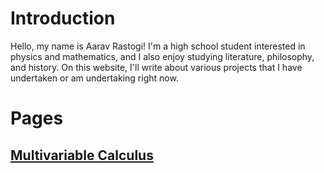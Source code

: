 # Introduction
Hello, my name is Aarav Rastogi! I'm a high school student interested in physics and mathematics, and I also enjoy studying literature, philosophy, and history. On this website, I'll write about various projects that I have undertaken or am undertaking right now.

# Pages
## [Multivariable Calculus](multivariablecalc.md)
